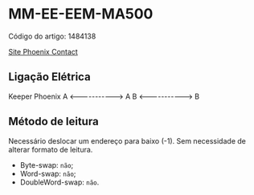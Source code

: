 # MM-EE-EEM-MA500

Código do artigo: 1484138

[Site Phoenix Contact](https://www.phoenixcontact.com/pt-br/produtos/equipamento-de-medicao-mm-ee-eem-ma500-1484138)


## Ligação Elétrica

Keeper         Phoenix
A <-----------> A
B <-----------> B


## Método de leitura
Necessário deslocar um endereço para baixo (-1). Sem necessidade de alterar formato de leitura.
- Byte-swap: `não`;
- Word-swap: `não`;
- DoubleWord-swap: `não`.